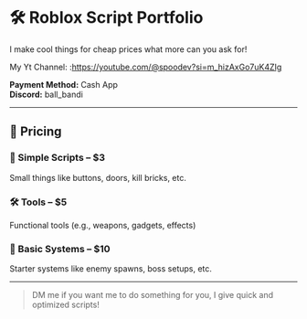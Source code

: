 # 🛠️ Roblox Script Portfolio

I make cool things for cheap prices what more can you ask for!

My Yt Channel: :https://youtube.com/@spoodev?si=m_hizAxGo7uK4ZIg

**Payment Method:** Cash App  
**Discord:** ball_bandi

---

## 💸 Pricing

### 🧱 Simple Scripts – $3  
Small things like buttons, doors, kill bricks, etc.

### 🛠️ Tools – $5  
Functional tools (e.g., weapons, gadgets, effects)

### 👾 Basic Systems – $10  
Starter systems like enemy spawns, boss setups, etc.

---

> DM me if you want me to do something for you, I give quick and optimized scripts!
